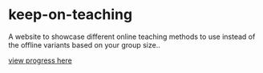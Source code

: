 # keep-on-teaching
A website to showcase different online teaching methods to use instead of the offline variants based on your group size..

[view progress here](https://ivandewolf.github.io/keep-on-teaching/)
